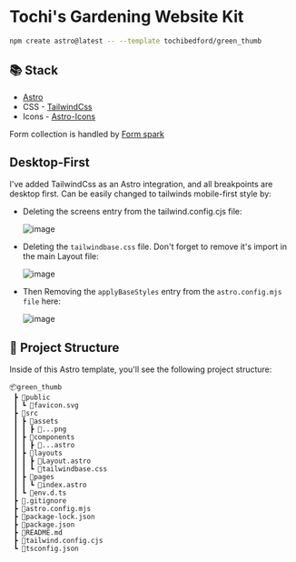 # Tochi's Gardening Website Kit

```sh
npm create astro@latest -- --template tochibedford/green_thumb
```

## 📚 Stack

- [Astro](https://astro.build/)
- CSS - [TailwindCss](https://tailwindcss.com/)
- Icons - [Astro-Icons](https://www.astroicon.dev/)

Form collection is handled by [Form spark](https://formspark.io/)

## Desktop-First

I've added TailwindCss as an Astro integration, and all breakpoints are desktop first. Can be easily changed to tailwinds mobile-first style by:

- Deleting the screens entry from the tailwind.config.cjs file:

  ![image](https://github.com/tochibedford/green_thumb/assets/34871260/79b0225f-15be-4789-ad16-6d91f0e0955d)

- Deleting the `tailwindbase.css` file. Don't forget to remove it's import in the main Layout file:

  ![image](https://github.com/tochibedford/green_thumb/assets/34871260/49e80ca3-15bc-4ca0-9383-b13356d98b49)

- Then Removing the `applyBaseStyles` entry from the `astro.config.mjs file` here:

  ![image](https://github.com/tochibedford/green_thumb/assets/34871260/cc0b93f3-2c30-4dc0-9579-fca7736fdf55)

## 🚀 Project Structure

Inside of this Astro template, you'll see the following project structure:

```text
📦green_thumb
 ┣ 📂public
 ┃ ┗ 📜favicon.svg
 ┣ 📂src
 ┃ ┣ 📂assets
 ┃ ┃ ┣ 📜...png
 ┃ ┣ 📂components
 ┃ ┃ ┣ 📜...astro
 ┃ ┣ 📂layouts
 ┃ ┃ ┣ 📜Layout.astro
 ┃ ┃ ┗ 📜tailwindbase.css
 ┃ ┣ 📂pages
 ┃ ┃ ┗ 📜index.astro
 ┃ ┗ 📜env.d.ts
 ┣ 📜.gitignore
 ┣ 📜astro.config.mjs
 ┣ 📜package-lock.json
 ┣ 📜package.json
 ┣ 📜README.md
 ┣ 📜tailwind.config.cjs
 ┗ 📜tsconfig.json
```
